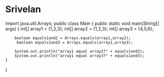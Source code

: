 # Srivelan
import java.util.Arrays;
public class Main
{
	public static void main(String[] args) {
	    int[] array1 = {1,2,3};
	    int[] array2 = {1,2,3};
	    int[] array3 = {4,5,6};
	    
	    boolean equals1and2 = Arrays.equals(array1,array2);
	     boolean equals1and3 = Arrays.equals(array1,array3);
	    
		System.out.println("array1 equal array2?" + equals1and2);
		System.out.println("array1 equal array3?" + equals1and3);
	}
}
